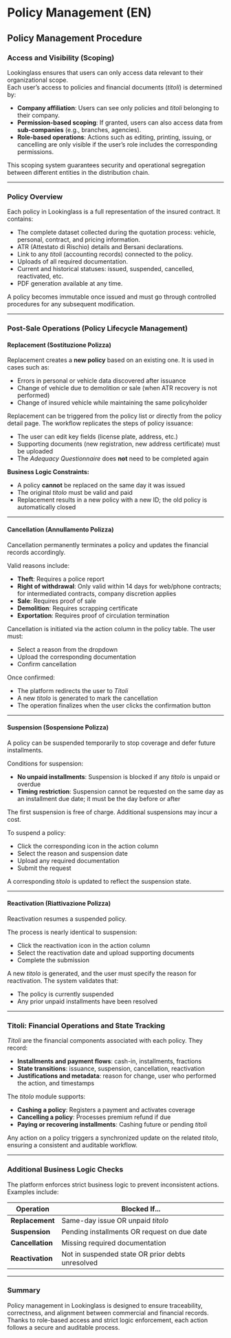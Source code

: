 # Policy Management (EN)

## Policy Management Procedure

### Access and Visibility (Scoping)

Lookinglass ensures that users can only access data relevant to their organizational scope.\
Each user’s access to policies and financial documents (_titoli_) is determined by:

* **Company affiliation**: Users can see only policies and _titoli_ belonging to their company.
* **Permission-based scoping**: If granted, users can also access data from **sub-companies** (e.g., branches, agencies).
* **Role-based operations**: Actions such as editing, printing, issuing, or cancelling are only visible if the user’s role includes the corresponding permissions.

This scoping system guarantees security and operational segregation between different entities in the distribution chain.

***

### Policy Overview

Each policy in Lookinglass is a full representation of the insured contract. It contains:

* The complete dataset collected during the quotation process: vehicle, personal, contract, and pricing information.
* ATR (Attestato di Rischio) details and Bersani declarations.
* Link to any _titoli_ (accounting records) connected to the policy.
* Uploads of all required documentation.
* Current and historical statuses: issued, suspended, cancelled, reactivated, etc.
* PDF generation available at any time.

A policy becomes immutable once issued and must go through controlled procedures for any subsequent modification.

***

### Post-Sale Operations (Policy Lifecycle Management)

#### Replacement (Sostituzione Polizza)

Replacement creates a **new policy** based on an existing one. It is used in cases such as:

* Errors in personal or vehicle data discovered after issuance
* Change of vehicle due to demolition or sale (when ATR recovery is not performed)
* Change of insured vehicle while maintaining the same policyholder

Replacement can be triggered from the policy list or directly from the policy detail page. The workflow replicates the steps of policy issuance:

* The user can edit key fields (license plate, address, etc.)
* Supporting documents (new registration, new address certificate) must be uploaded
* The _Adequacy Questionnaire_ does **not** need to be completed again

**Business Logic Constraints:**

* A policy **cannot** be replaced on the same day it was issued
* The original _titolo_ must be valid and paid
* Replacement results in a new policy with a new ID; the old policy is automatically closed

***

#### Cancellation (Annullamento Polizza)

Cancellation permanently terminates a policy and updates the financial records accordingly.

Valid reasons include:

* **Theft**: Requires a police report
* **Right of withdrawal**: Only valid within 14 days for web/phone contracts; for intermediated contracts, company discretion applies
* **Sale**: Requires proof of sale
* **Demolition**: Requires scrapping certificate
* **Exportation**: Requires proof of circulation termination

Cancellation is initiated via the action column in the policy table. The user must:

* Select a reason from the dropdown
* Upload the corresponding documentation
* Confirm cancellation

Once confirmed:

* The platform redirects the user to _Titoli_
* A new _titolo_ is generated to mark the cancellation
* The operation finalizes when the user clicks the confirmation button

***

#### Suspension (Sospensione Polizza)

A policy can be suspended temporarily to stop coverage and defer future installments.

Conditions for suspension:

* **No unpaid installments**: Suspension is blocked if any _titolo_ is unpaid or overdue
* **Timing restriction**: Suspension cannot be requested on the same day as an installment due date; it must be the day before or after

The first suspension is free of charge. Additional suspensions may incur a cost.

To suspend a policy:

* Click the corresponding icon in the action column
* Select the reason and suspension date
* Upload any required documentation
* Submit the request

A corresponding _titolo_ is updated to reflect the suspension state.

***

#### Reactivation (Riattivazione Polizza)

Reactivation resumes a suspended policy.

The process is nearly identical to suspension:

* Click the reactivation icon in the action column
* Select the reactivation date and upload supporting documents
* Complete the submission

A new _titolo_ is generated, and the user must specify the reason for reactivation. The system validates that:

* The policy is currently suspended
* Any prior unpaid installments have been resolved

***

### Titoli: Financial Operations and State Tracking

_Titoli_ are the financial components associated with each policy. They record:

* **Installments and payment flows**: cash-in, installments, fractions
* **State transitions**: issuance, suspension, cancellation, reactivation
* **Justifications and metadata**: reason for change, user who performed the action, and timestamps

The _titolo_ module supports:

* **Cashing a policy**: Registers a payment and activates coverage
* **Cancelling a policy**: Processes premium refund if due
* **Paying or recovering installments**: Cashing future or pending _titoli_

Any action on a policy triggers a synchronized update on the related _titolo_, ensuring a consistent and auditable workflow.

***

### Additional Business Logic Checks

The platform enforces strict business logic to prevent inconsistent actions. Examples include:

| Operation        | Blocked If...                                    |
| ---------------- | ------------------------------------------------ |
| **Replacement**  | Same-day issue OR unpaid _titolo_                |
| **Suspension**   | Pending installments OR request on due date      |
| **Cancellation** | Missing required documentation                   |
| **Reactivation** | Not in suspended state OR prior debts unresolved |

***

### Summary

Policy management in Lookinglass is designed to ensure traceability, correctness, and alignment between commercial and financial records. Thanks to role-based access and strict logic enforcement, each action follows a secure and auditable process.
